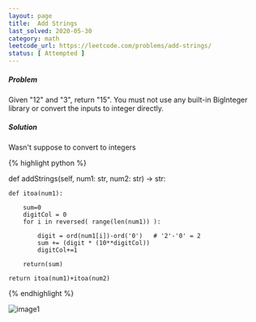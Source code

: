 ```yaml
---
layout: page
title:  Add Strings
last_solved: 2020-05-30
category: math
leetcode_url: https://leetcode.com/problems/add-strings/
status: [ Attempted ]
---
```


##### Problem

Given "12" and "3", return "15".
You must not use any built-in BigInteger library or convert the inputs to integer directly.


##### Solution

Wasn't suppose to convert to integers

{% highlight python %}

def addStrings(self, num1: str, num2: str) -> str:
    
    
    def itoa(num1):
        
        sum=0
        digitCol = 0
        for i in reversed( range(len(num1)) ):
            
            digit = ord(num1[i])-ord('0')   # '2'-'0' = 2
            sum += (digit * (10**digitCol))
            digitCol+=1
        
        return(sum)
    
    return itoa(num1)+itoa(num2)

{% endhighlight %}


![image1]()